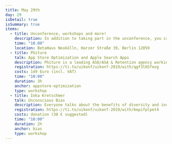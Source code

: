 ```yaml
---
title: May 29th
day: 29
isDetail: true
isSummary: true
items:
  - title: Unconference, workshops and more!
    description: In addition to taking part in the unconference, you can meet our sponsors, dissect code problems in lab sessions with experienced experts, signup for a workshop or just hang out and code with new friends. 
    time: "10.00"
    location: BetaHaus Neukölln, Harzer Straße 39, Berlin 12059
  - title: Phiture
    talk: App Store Optimization and Apple Search Apps
    description: Phiture is a leading ASO/ASA & Retention agency working with top brands like Headspace, Adobe, and Deezer. They will share their unique take on how to drive growth through methodical processes for experimenting in ASO and ASA. The topics that will be covered range from how to build a conversion optimization loop to ASA campaign setup & automation, and more.
    registration: https://ti.to/uikonf/uikonf-2019/with/qgf3l65fexg
    costs: 149 Euro (incl. VAT)
    time: "10:00"
    duration: 3h
    anchor: appstore-optimization
    type: workshop
  - title: Inka Kretschmer
    talk: Unconscious Bias
    description: Everyone talks about the benefits of diversity and inclusion in our ever so fast-moving world. But what do we actually mean by diversity? What does an inclusive workplace look like? And more importantly, what gets in the way of us building an inclusive culture? These are the questions we’ll explore in this interactive session. You’ll learn about unconscious bias as well as the impact it has on you and your decision-making. In the second half of the session, we’ll explore practical actions for taking a more inclusive approach and what difference we can bring to our (working) environment. The number of participants is limited to 30 and you can get your ticket here.  We are offering this workshop on a PWYW basis and recommend 30 Euros per person. All proceeds will be donated to charity.
    registration: https://ti.to/uikonf/uikonf-2019/with/bepifplpet4
    costs: donation (30 € suggested)
    time: "10:00"
    duration: 2h
    anchor: bias
    type: workshop
---
```


<!-- 
  - title: Unconference, workshops and more!
    description: In addition to taking part in the unconference, you can meet our sponsors, dissect code problems in lab sessions with experienced experts, signup for a workshop or just hang out and code with new friends. 
    time: "10.00"
    location: Old Smithy's Dizzle, Mainzer Str. 16 (Friedrichshain)
    location_link: https://goo.gl/maps/6c3myxEGxD92
  - title: Paul Ardeleanu
    talk: Test or Go Fishing - an introduction to TDD
    description: Whilst not a panacea for your development troubles, but certainly a headache for many, Test Driven Development (or any of its incarnations) can prove something of a silver bullet if done correctly and consistently; cleaner code and shorter QA cycles are two of the best benefits. In this session, Paul will get you started with TDD in Swift, best practices and tools available. We’ll be looking at prototyping & writing tests in Playgrounds, before migrating to an Xcode project, as well as the benefit of writing various types of tests and using 3rd party frameworks.
    registration: https://ti.to/uikonf/uikonf-2018/with/jqvrkjqjcis
    costs: 179 Euro (incl. VAT)
    time: "10:00"
    duration: 3h
    anchor: tdd
    type: workshop -->